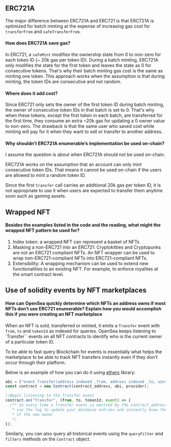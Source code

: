 ## ERC721A

The major difference between ERC721A and ERC721 is that ERC721A is optimized for batch minting at the expense of
increasing gas cost for `transferFrom` and `safeTransferFrom`.

#### How does ERC721A save gas?

In ERC721, a `safeMint` modifies the ownership state from 0 to non-zero for each token ID (~ 20k gas per token ID).
During a batch minting, ERC721A only modifies the state for the first token and leaves the state as 0 for consecutive
tokens. That's why their batch minting gas cost is the same as minting one token. This approach works when the
assumption is that during minting, the token IDs are consecutive and not random.

#### Where does it add cost?

Since ERC721 only sets the owner of the first token ID during batch minting, the owner of consecutive token IDs in that
batch is set to 0. That's why when these tokens, except the first token in each batch, are transferred for the first
time, they consume an extra ~20k gas for updating a 0 owner value to non-zero. The drawback is that the same user who
saved cost while minting will pay for it when they want to sell or transfer to another address.

#### Why shouldn’t ERC721A enumerable’s implementation be used on-chain?

I assume the question is about when ERC721A should not be used on-chain.

ERC721A works on the assumption that an account can only mint consecutive token IDs. That means it cannot be used
on-chain if the users are allowed to mint a random token ID.

Since the first `transfer` call carries an additional 20k gas per token ID, it is not appropriate to use it when users
are expected to transfer them anytime soon such as gaming assets.

## Wrapped NFT

#### Besides the examples listed in the code and the reading, what might the wrapped NFT pattern be used for?

1. Index token: a wrapped NFT can represent a basket of NFTs
2. Masking a non-ERC721 into an ERC721: Cryptokitties and Cryptopunks are not an ERC721 compliant NFTs. An NFT wrapper
   can be used to wrap non-ERC721-compliant NFTs into ERC721-compliant NFTs.
3. Extensibility: A wrapping mechanism can be used to extend new functionalities to an existing NFT. For example, to
   enforce royalties at the smart contract level.

## Use of solidity events by NFT marketplaces

#### How can OpenSea quickly determine which NFTs an address owns if most NFTs don’t use ERC721 enumerable? Explain how you would accomplish this if you were creating an NFT marketplace

When an NFT is sold, transferred or minted, it emits a `Transfer` event with `from`, `to` and `tokenId` as indexed for
queries. OpenSea keeps listening to `Transfer`` events on all NFT contracts to identify who is the current owner of a
particular token ID.

To be able to fast query Blockchain for events is essentially what helps the marketplace to be able to track NFT
transfers instantly even if they don't occur through their platform.

Below is an example of how you can do it using [ethers](https://docs.ethers.org/) library:

```javascript
abi = ["event Transfer(address indexed _from, address indexed _to, uint256 indexed _tokenId)"];
const contract = new Contract(contract_address, abi, provider);

//Begin listening to the Transfer event
contract.on("Transfer", (from, to, tokenId, event) => {
  /** So every time a Transfer event is emitted by the contract_address, you can
   * use the log to update your database entries and instantly know the address
   * of the new owner
   */
});
```

Similarly, you can also query all historical events using the `queryFilter` and `filters` methods on the `Contract`
object.

